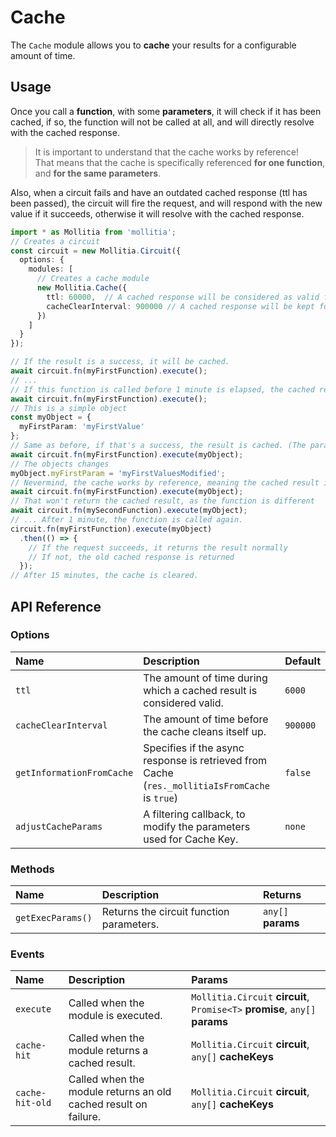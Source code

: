 <script setup>
	import CachePlayground from '../../../components/playground/modules/cache.vue';
</script>

# Cache

The `Cache` module allows you to **cache** your results for a configurable amount of time.

<ClientOnly>
  <CachePlayground/>
</ClientOnly>

## Usage

Once you call a **function**, with some **parameters**, it will check if it has been cached, if so, the function will not be called at all, and will directly resolve with the cached response.

> It is important to understand that the cache works by reference!<br/>
> That means that the cache is specifically referenced **for one function**, and **for the same parameters**.<br/>

Also, when a circuit fails and have an outdated cached response (ttl has been passed), the circuit will fire the request, and will respond with the new value if it succeeds, otherwise it will resolve with the cached response.

``` typescript
import * as Mollitia from 'mollitia';
// Creates a circuit
const circuit = new Mollitia.Circuit({
  options: {
    modules: [
      // Creates a cache module
      new Mollitia.Cache({
        ttl: 60000,  // A cached response will be considered as valid for 1 minute
        cacheClearInterval: 900000 // A cached response will be kept for 15 minutes
      })
    ]
  }
});

// If the result is a success, it will be cached.
await circuit.fn(myFirstFunction).execute();
// ...
// If this function is called before 1 minute is elapsed, the cached response will be returned
await circuit.fn(myFirstFunction).execute();
// This is a simple object
const myObject = {
  myFirstParam: 'myFirstValue'
};
// Same as before, if that's a success, the result is cached. (The params are different, so it does not return the cache from before)
await circuit.fn(myFirstFunction).execute(myObject);
// The objects changes
myObject.myFirstParam = 'myFirstValuesModified';
// Nevermind, the cache works by reference, meaning the cached result is returned.
await circuit.fn(myFirstFunction).execute(myObject);
// That won't return the cached result, as the function is different
await circuit.fn(mySecondFunction).execute(myObject);
// ... After 1 minute, the function is called again.
circuit.fn(myFirstFunction).execute(myObject)
  .then(() => {
    // If the request succeeds, it returns the result normally
    // If not, the old cached response is returned
  });
// After 15 minutes, the cache is cleared.
```

## API Reference

### Options

| Name                      | Description                                                                                    | Default  |
|:--------------------------|:-----------------------------------------------------------------------------------------------|:---------|
| `ttl`                     | The amount of time during which a cached result is considered valid.                           | `6000`   |
| `cacheClearInterval`      | The amount of time before the cache cleans itself up.                                          | `900000` |
| `getInformationFromCache` | Specifies if the async response is retrieved from Cache (`res._mollitiaIsFromCache` is `true`) | `false`  |
| `adjustCacheParams`       | A filtering callback, to modify the parameters used for Cache Key.                             | `none`   |

### Methods

| Name              | Description                              | Returns            |
|:------------------|:-----------------------------------------|:-------------------|
| `getExecParams()` | Returns the circuit function parameters. | `any[]` **params** |

### Events

| Name            | Description                                                     | Params                                                                       |
|:----------------|:----------------------------------------------------------------|:-----------------------------------------------------------------------------|
| `execute`       | Called when the module is executed.                             | `Mollitia.Circuit` **circuit**, `Promise<T>` **promise**, `any[]` **params** |
| `cache-hit`     | Called when the module returns a cached result.                 | `Mollitia.Circuit` **circuit**, `any[]` **cacheKeys**                        |
| `cache-hit-old` | Called when the module returns an old cached result on failure. | `Mollitia.Circuit` **circuit**, `any[]` **cacheKeys**                        |
